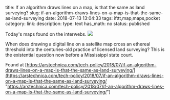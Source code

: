 title: If an algorithm draws lines on a map, is that the same as land surveying?
slug: if-an-algorithm-draws-lines-on-a-map-is-that-the-same-as-land-surveying
date: 2018-07-13 13:04:33
tags: ifttt,map,maps,pocket
category: 
link: 
description: 
type: text
has_math: no
status: published

Today's maps found on the interwebs. ![](https://cdn.arstechnica.net/wp-content/uploads/2018/07/MS-mappers-hero_3119-800x533.jpg)  
  

When does drawing a digital line on a satellite map cross an ethereal threshold into the centuries-old practice of licensed land surveying? This is the existential question now before a Mississippi state court.  
  

Found at [https://arstechnica.com/tech-policy/2018/07/if-an-algorithm-draws-lines-on-a-map-is-that-the-same-as-land-surveying/](https://arstechnica.com/tech-policy/2018/07/if-an-algorithm-draws-lines-on-a-map-is-that-the-same-as-land-surveying/ "https://arstechnica.com/tech-policy/2018/07/if-an-algorithm-draws-lines-on-a-map-is-that-the-same-as-land-surveying/")




